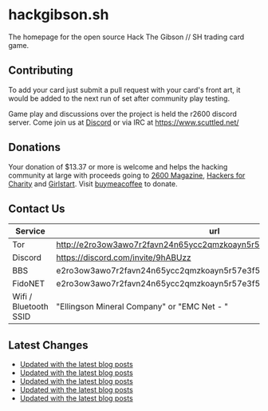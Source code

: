 # hackgibson.sh
The homepage for the open source Hack The Gibson // SH trading card game.


## Contributing

To add your card just submit a pull request with your card's front art, it would be added to the next run of set after community play testing.

Game play and discussions over the project is held the r2600 discord server. Come join us at [Discord](https://discord.com/invite/9hABUzz) or via IRC at https://www.scuttled.net/


## Donations

Your donation of $13.37 or more is welcome and helps the hacking community at large with proceeds going to [2600 Magazine](https://2600.com/), [Hackers for Charity](https://hackersforcharity.org) and [Girlstart](https://girlstart.org).  Visit [buymeacoffee](https://www.buymeacoffee.com/hackgibson.sh) to donate.


## Contact Us

Service | url
-|-
Tor | http://e2ro3ow3awo7r2favn24n65ycc2qmzkoayn5r57e3f56nvjwdcgg32ad.onion
Discord | https://discord.com/invite/9hABUzz
BBS | e2ro3ow3awo7r2favn24n65ycc2qmzkoayn5r57e3f56nvjwdcgg32ad.onion:23
FidoNET | e2ro3ow3awo7r2favn24n65ycc2qmzkoayn5r57e3f56nvjwdcgg32ad.onion:24554
Wifi / Bluetooth SSID | "Ellingson Mineral Company" or "EMC Net - <fidonet address>"

## Latest Changes
<!-- BLOG-POST-LIST:START -->
- [Updated with the latest blog posts](https://github.com/DFW2600/hackgibson.sh/commit/a9e1d6389b6389f229a2e1af8ed71ce309489a0b)
- [Updated with the latest blog posts](https://github.com/DFW2600/hackgibson.sh/commit/808038cf6fe8ab93bef0534b4a0644d114a35fa7)
- [Updated with the latest blog posts](https://github.com/DFW2600/hackgibson.sh/commit/0e5704d9fe9521d8cf5b0425b68ca3c2d950201a)
- [Updated with the latest blog posts](https://github.com/DFW2600/hackgibson.sh/commit/2096cb00b4a215079a508c5c4453d26510ad28af)
- [Updated with the latest blog posts](https://github.com/DFW2600/hackgibson.sh/commit/817d356fa99f9cad0c12c3b183e44fcb2cadcfe6)
<!-- BLOG-POST-LIST:END -->
